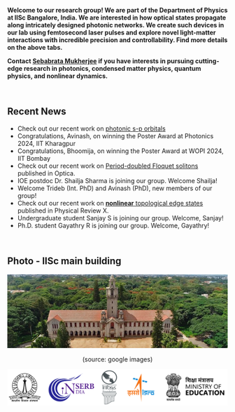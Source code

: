 **Welcome to our research group! We are part of the Department of Physics at IISc Bangalore, India. We are interested in how optical states propagate along intricately designed photonic networks. We create such devices in our lab using femtosecond laser pulses and explore novel light-matter interactions with incredible precision and controllability. Find more details on the above tabs.**

**Contact <a href="https://sebabrata-mukherjee.github.io/seba.html" target="_blank">Sebabrata Mukherjee</a> if you have interests in pursuing cutting-edge research in photonics, condensed matter physics, quantum physics, and nonlinear dynamics.** 


<br/>

## Recent News
- Check out our recent work on <a href="https://doi.org/10.1364/OL.546876" target="_blank"> photonic s-p orbitals </a> 
- Congratulations, Avinash, on winning the Poster Award at Photonics 2024, IIT Kharagpur
- Congratulations, Bhoomija, on winning the Poster Award at WOPI 2024, IIT Bombay
- Check out our recent work on <a href="https://doi.org/10.1364/OPTICA.494823" target="_blank">Period-doubled Floquet solitons </a> published in Optica.
- IOE postdoc Dr. Shailja Sharma is joining our group. Welcome Shailja!
- Welcome Trideb (Int. PhD) and Avinash (PhD), new members of our group!
- Check out our recent work on <a href="https://doi.org/10.1103/PhysRevX.11.041057" target="_blank">**nonlinear** topological edge states </a> published in Physical Review X.
- Undergraduate student Sanjay S is joining our group. Welcome, Sanjay!
- Ph.D. student Gayathry R is joining our group. Welcome, Gayathry!

<br/>

## Photo - IISc main building
<p align="center">
<img src="imageN/IIScBangalore.jpeg" width="670"/>
</p>

<p align="center">
(source: google images)
</p>



<p align="center">
<a href="https://iisc.ac.in/" target="_blank"><img src="imageN/Funding_logo/logo-all.png" width="600"/></a> 
</p>


<!---
<p align="center">
<a href="https://iisc.ac.in/" target="_blank"><img src="imageN/Funding_logo/IISc_Master_Seal_Black.jpg" width="90"/></a> 
<a href="https://iisc.ac.in/" target="_blank"><img src="imageN/Funding_logo/Infosys-logo.jpg" width="80"/></a> 
<a href="https://www.isro.gov.in/Space_Technology_Cells.html" target="_blank"><img  src="imageN/Funding_logo/isro-logo.jpg" width="120"/></a>
<a href="https://www.serbonline.in/SERB/HomePage" target="_blank"><img  src="imageN/Funding_logo/serb_logo2.png" width="115"/></a> 
<a href="https://www.education.gov.in/higher_education" target="_blank"><img  src="imageN/Funding_logo/MoE_India_logo.png" width="140"/></a> 
</p>
--->

